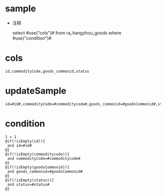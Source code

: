 sample
===
* 注释

	select #use("cols")# from ra_hangzhou_goods  where  #use("condition")#

cols
===
	id,commodityCode,goods_commonid,status

updateSample
===
	
	id=#id#,commodityCode=#commoditycode#,goods_commonid=#goodsCommonid#,status=#status#

condition
===

	1 = 1  
	@if(!isEmpty(id)){
	 and id=#id#
	@}
	@if(!isEmpty(commoditycode)){
	 and commodityCode=#commoditycode#
	@}
	@if(!isEmpty(goodsCommonid)){
	 and goods_commonid=#goodsCommonid#
	@}
	@if(!isEmpty(status)){
	 and status=#status#
	@}
	
	